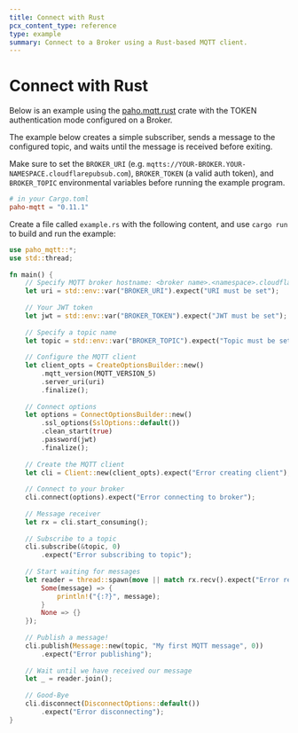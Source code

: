 ```yaml
---
title: Connect with Rust
pcx_content_type: reference
type: example
summary: Connect to a Broker using a Rust-based MQTT client.
---
```


# Connect with Rust

Below is an example using the [paho.mqtt.rust](https://github.com/eclipse/paho.mqtt.rust) crate with the TOKEN authentication mode configured on a Broker. 

The example below creates a simple subscriber, sends a message to the configured topic, and waits until the message is received before exiting.

Make sure to set the `BROKER_URI` (e.g. `mqtts://YOUR-BROKER.YOUR-NAMESPACE.cloudflarepubsub.com`), `BROKER_TOKEN` (a valid auth token), and `BROKER_TOPIC` environmental variables before running the example program.

```toml
# in your Cargo.toml
paho-mqtt = "0.11.1"
```

Create a file called `example.rs` with the following content, and use `cargo run` to build and run the example:

```rust
use paho_mqtt::*;
use std::thread;
 
fn main() {
    // Specify MQTT broker hostname: <broker name>.<namespace>.cloudflarepubsub.com
    let uri = std::env::var("BROKER_URI").expect("URI must be set");
 
    // Your JWT token
    let jwt = std::env::var("BROKER_TOKEN").expect("JWT must be set");
 
    // Specify a topic name
    let topic = std::env::var("BROKER_TOPIC").expect("Topic must be set");
 
    // Configure the MQTT client
    let client_opts = CreateOptionsBuilder::new()
        .mqtt_version(MQTT_VERSION_5)
        .server_uri(uri)
        .finalize();
 
    // Connect options
    let options = ConnectOptionsBuilder::new()
        .ssl_options(SslOptions::default())
        .clean_start(true)
        .password(jwt)
        .finalize();
 
    // Create the MQTT client
    let cli = Client::new(client_opts).expect("Error creating client");
 
    // Connect to your broker
    cli.connect(options).expect("Error connecting to broker");
 
    // Message receiver
    let rx = cli.start_consuming();
 
    // Subscribe to a topic
    cli.subscribe(&topic, 0)
        .expect("Error subscribing to topic");
 
    // Start waiting for messages
    let reader = thread::spawn(move || match rx.recv().expect("Error receiving message") {
        Some(message) => {
            println!("{:?}", message);
        }
        None => {}
    });
 
    // Publish a message!
    cli.publish(Message::new(topic, "My first MQTT message", 0))
        .expect("Error publishing");
 
    // Wait until we have received our message
    let _ = reader.join();
 
    // Good-Bye
    cli.disconnect(DisconnectOptions::default())
        .expect("Error disconnecting");
}  
```
